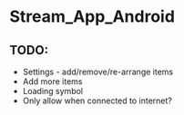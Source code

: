 # Stream_App_Android

## TODO:
* Settings - add/remove/re-arrange items
* Add more items
* Loading symbol
* Only allow when connected to internet?
